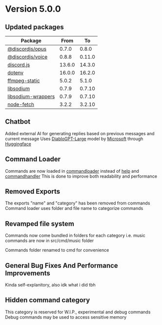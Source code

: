 # Version 5.0.0

## Updated packages

Package              | From   | To
-------------------- | ------ | ------
[@discordjs/opus]    | 0.7.0  | 0.8.0
[@discordjs/voice]   | 0.8.8  | 0.11.0
[discord.js]         | 13.6.0 | 14.3.0
[dotenv]             | 16.0.0 | 16.2.0
[ffmpeg-static]      | 5.0.2  | 5.1.0
[libsodium]          | 0.7.9  | 0.7.10
[libsodium-wrappers] | 0.7.9  | 0.7.10
[node-fetch]         | 3.2.2  | 3.2.10

## Chatbot
Added external AI for generating replies based on previous messages and current message
Uses [DiabloGPT-Large] model by [Microsoft] through [Huggingface]

## Command Loader
Commands are now loaded in [commandloader] instead of [help] and [commandhandler]
This is done to improve both readability and performance

## Removed Exports
The exports "name" and "category" has been removed from commands
Command loader uses folder and file name to categorize commands

## Revamped file system
Commands now come bundled in folders for each category
i.e. music commands are now in src/cmd/music folder

Commands folder renamed to cmd for convenience

## General Bug Fixes And Performance Improvements
Kinda self-explanitory, also idk what i did tbh

## Hidden command category
This category is reserved for W.I.P., experimental and debug commands
Debug commands may be used to access sensitive memory

[//]: # (Variables)

[@discordjs/opus]: https://npmjs.com/package/@discordjs/opus
[@discordjs/voice]: https://npmjs.com/package/@discordjs/voice
[discord.js]: https://npmjs.com/package/discord.js
[dotenv]: https://npmjs.com/package/dotenv
[ffmpeg-static]: https://npmjs.com/package/ffmpeg-static
[libsodium]: https://npmjs.com/package/libsodium
[libsodium-wrappers]: https://npmjs.com/package/libsodium-wrappers
[node-fetch]: https://npmjs.com/package/node-fetch

[DiabloGPT-Large]: https://api-inference.huggingface.co/models/microsoft/DialoGPT-large
[Microsoft]: https://microsoft.com
[Huggingface]: https://huggingface.co

[commandloader]: https://github.com/PixlBrosG/PixlBot/blob/master/src/commandloader.js
[commandhandler]:https://github.com/PixlBrosG/PixlBot/blob/master/src/commandhandler.js
[help]: https://github.com/PixlBrosG/PixlBot/blob/master/src/cmd/commands/help.js
